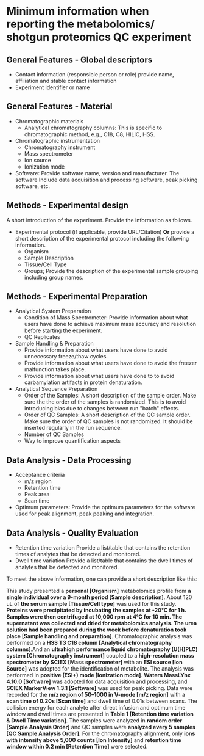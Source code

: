 # Minimum information when reporting the metabolomics/ shotgun proteomics QC experiment


## General Features - Global descriptors
- Contact information (responsible person or role)
provide name, affiliation and stable contact information
- Experiment identifier or name

## General Features - Material 

- Chromatographic materials
  - Analytical chromatography columns: This is specific to chromatographic method, e.g., C18, C8, HILIC, HSS.
- Chromatographic instrumentation
  - Chromatography instrument
  - Mass spectrometer
  - Ion source
  - Ionization mode
- Software: Provide software name, version and manufacturer. The software Include data acquisition and processing software, peak picking software, etc.



## Methods - Experimental design

A short introduction of the experiment. Provide the information as follows.
- Experimental protocol (if applicable, provide URL/Citation)
**Or** provide a short description of the experimental protocol including the following information.
  - Organism
  - Sample Description
  - Tissue/Cell Type
  - Groups; Provide the description of the experimental sample grouping including group names.


## Methods - Experimental Preparation

- Analytical System Preparation
  - Condition of Mass Spectrometer: Provide information about what users have done to achieve maximum mass accuracy and resolution before starting the experiment.
  - QC Replicates
- Sample Handling & Preparation
  - Provide information about what users have done to avoid unnecessary freeze/thaw cycles.
  - Provide information about what users have done to avoid the freezer malfunction takes place.
  - Provide information about what users have done to to avoid carbamylation artifacts in protein denaturation.
- Analytical Sequence Preparation
  - Order of the Samples: A short description of the sample order. Make sure the the order of the samples is randomized. 
  This is to avoid introducing bias due to changes between run "batch" effects.
  - Order of QC Samples: A short description of the QC sample order. Make sure the order of QC samples is not randomized. It should be inserted regularly in the run sequence.
  - Number of QC Samples
  - Way to improve quantification aspects

## Data Analysis - Data Processing

- Acceptance criteria
  - m/z region
  - Retention time
  - Peak area
  - Scan time 
- Optimum parameters: Provide the optimum parameters for the software used for peak alignment, peak peaking and integration.

## Data Analysis - Quality Evaluation 

- Retention time variation
Provide a list/table that contains the retention times of analytes that be detected and monitored.
- Dwell time variation
Provide a list/table that contains the dwell times of analytes that be detected and monitored.

To meet the above information, one can provide a short description like this:

This study presented a **personal [Organism]** metabolomics profile from **a single individual over a 9-month period [Sample description]**. About 120 uL of **the serum sample [Tissue/Cell type]** was used for this study. **Proteins were precipitated by incubating the samples at -20°C for 1 h. Samples were then centrifuged at 10,000 rpm at 4°C for 10 min. The supernatant was collected and dried for metabolomics analysis. The urea solution had been prepared during the week before denaturation took place [Sample handling and preparation]**. Chromatographic analysis was performed on a **HSS T3 C18 column [Analytical chromatography columns]**.And an **ultrahigh performance liquid chromatography (U(H)PLC) system [Chromatography instrument]** coupled to a **high-resolution mass spectrometer by SCIEX [Mass spectrometer]** with an **ESI source [Ion Source]** was adopted for the identification of metabolite. The analysis was performed in **positive (ESI+) mode [Ionization mode]**. **Waters MassLYnx 4.10.0 [Software]** was adopted for data acquisition and processing, and **SCIEX MarkerView 1.3.1 [Software]** was used for peak picking. Data were recorded for the **m/z region of 50–1000 in V-mode [m/z region]** with a **scan time of 0.20s [Scan time]** and dwell time of 0.01s between scans. The collision energy for each analyte after direct infusion and optimum time window and dwell times are presented in **Table 1 [Retention time variation & Dwell Time variation]**. The samples were analyzed in **random order [Sample Analysis Order]** and QC samples were **analyzed every 5 samples [QC Sample Analysis Order]**. For the chromatography alignment, only **ions with intensity above 5,000 counts [Ion Intensity]** and **retention time window within 0.2 min [Retention Time]** were selected. 
